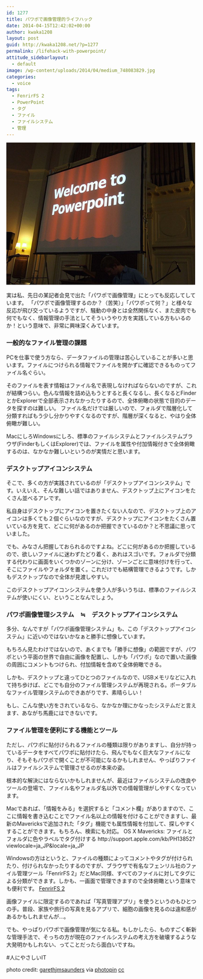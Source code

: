 ```yaml
---
id: 1277
title: パワポで画像管理的ライフハック
date: 2014-04-15T12:42:02+00:00
author: kwaka1208
layout: post
guid: http://kwaka1208.net/?p=1277
permalink: /lifehack-with-powerpoint/
attitude_sidebarlayout:
  - default
image: /wp-content/uploads/2014/04/medium_748083829.jpg
categories:
  - voice
tags:
  - FenrirFS 2
  - PowerPoint
  - タグ
  - ファイル
  - ファイルシステム
  - 管理
---
```

![Power Point](/assets/images/2014/04/medium_748083829.jpg)
<p>実は私、先日の某記者会見で出た「パワポで画像管理」にとっても反応してしています。
「パワポで画像管理するのか？（苦笑）」「パワポって何？」と様々な反応が飛び交っているようですが、騒動の中身とは全然関係なく、また皮肉でも何でもなく、情報管理の手法としてそういうやり方を実践している方もいるのか！という意味で、非常に興味深くみています。</p>

### 一般的なファイル管理の課題
PCを仕事で使う方なら、データファイルの管理は苦心していることが多いと思います。ファイルにつけられる情報でファイルを開かずに確認できるものってファイル名ぐらい。

<p>そのファイルを表す情報はファイル名で表現しなければならないのですが、これが結構つらい。色んな情報を詰め込もうとすると長くなるし、長くなるとFinderとかExplorerで全部表示されなかったりするので、全体俯瞰の状態で目的のデータを探すのは難しい。
ファイル名だけでは厳しいので、フォルダで階層化して分類すればもう少し分かりやすくなるのですが、階層が深くなると、やはり全体俯瞰が難しい。</p>
MacにしろWindowsにしろ、標準のファイルシステムとファイルシステムブラウザ(FinderもしくはExplorer)では、ファイルを属性や付加情報付きで全体俯瞰するのは、なかなか難しいというのが実情だと思います。

### デスクトップアイコンシステム
そこで、多くの方が実践されているのが「デスクトップアイコンシステム」です。いえいえ、そんな難しい話ではありません、デスクトップ上にアイコンをたくさん並べるアレです。

私自身はデスクトップにアイコンを置きたくない人なので、デスクトップ上のアイコンは多くても２個ぐらいなのですが、デスクトップにアイコンをたくさん置いている方を見て、どこに何があるのか把握できているのか？と不思議に思っていました。

でも、みなさん把握しておられるのですよね。どこに何があるのか把握しているので、欲しいファイルに迷わずたどり着く、あれはスゴいです。フォルダで分類する代わりに画面をいくつかのゾーンに分け、ゾーンごとに意味付けを行って、そこにファイルやフォルダを置く。これだけでも結構管理できるようです。しかもデスクトップなので全体が見渡しやすい。

このデスクトップアイコンシステムを使う人が多いうちは、標準のファイルシステムが使いにくい、ということなんでしょう。

### パワポ画像管理システム　≒　デスクトップアイコンシステム
多分、なんですが「パワポ画像管理システム」も、この「デスクトップアイコシステム」に近いのではないかなぁと勝手に想像しています。

もちろん見たわけではないので、あくまでも「勝手に想像」の範囲ですが、パワポという平面の世界で自由に画像を配置し、しかも「パワポ」なので置いた画像の周囲にコメントもつけられ、付加情報を含めて全体俯瞰できる。

しかも、デスクトップと違ってひとつのファイルなので、USBメモリなどに入れて持ち歩けば、どこでも自分のファイル管理システムが再現される。ポータブルなファイル管理システムのできあがりです、素晴らしい！

もし、こんな使い方をされているなら、なかなか理にかなったシステムだと言えます、あながち馬鹿にはできないです。

### ファイル管理を便利にする機能とツール
ただし、パワポに貼付けられるファイルの種類は限りがありますし、自分が持っているデータをすべてパワポに貼付けたら、飛んでもなく巨大なファイルになり、そもそもパワポで開くことが不可能になるかもしれません、やっぱりファイルはファイルシステムで管理させるのが本来の姿。

根本的な解決にはならないかもしれませんが、最近はファイルシステムの改良やツールの登場で、ファイル名やフォルダ名以外での情報管理がしやすくなっています。

<p>Macであれば、「情報をみる」を選択すると「コメント欄」がありますので、ここに情報を書き込むことでファイル名以上の情報を付けることができますし、最新のMavericksで追加された「タグ」機能でも属性情報を付加して、探しやすくすることができます。もちろん、検索にも対応。
OS X Mavericks: ファイルとフォルダに色やラベルでタグ付けする
http://support.apple.com/kb/PH13852?viewlocale=ja_JP&locale=ja_JP</p>
<p>Windowsの方はというと、ファイルの種類によってコメントやタグが付けられたり、付けられなかったりするのですが、ブラウザで有名なフェンリル社のファイル管理ツール「FenrirFS 2」だとMac同様、すべてのファイルに対してタグによる分類ができます。しかも、一画面で管理できますので全体俯瞰という意味でも便利です。
<a href="http://www.fenrir-inc.com/jp/fenrirfs/
">FenrirFS 2</a></p>
画像ファイルに限定するのであれば「写真管理アプリ」を使うというのもひとつの手。普段、家族や旅行の写真を見るアプリで、細胞の画像を見るのは違和感があるかもしれませんが...。

でも、やっぱりパワポで画像管理が気になる私。もしかしたら、ものすごく斬新な管理手法で、そっちの方が現在のファイルシステムの考え方を破壊するような大発明かもしれない、ってことだったら面白いですね。


#人にやさしいIT

photo credit: [garethjmsaunders](http://www.flickr.com/photos/garethjmsaunders/748083829/) via [photopin](http://photopin.com) [cc](http://creativecommons.org/licenses/by-sa/2.0/)